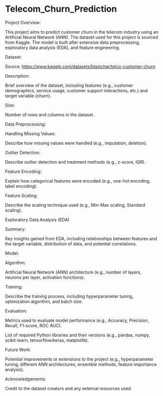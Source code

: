 # Telecom_Churn_Prediction

Project Overview:

This project aims to predict customer churn in the telecom industry using an Artificial Neural Network (ANN). The dataset used for this project is sourced from Kaggle. The model is built after extensive data preprocessing, exploratory data analysis (EDA), and feature engineering.

Dataset:

Source: https://www.kaggle.com/datasets/blastchar/telco-customer-churn 

Description: 

Brief overview of the dataset, including features (e.g., customer demographics, service usage, customer support interactions, etc.) and target variable (churn).

Size:

Number of rows and columns in the dataset.

Data Preprocessing:

Handling Missing Values:

Describe how missing values were handled (e.g., imputation, deletion).

Outlier Detection:

Describe outlier detection and treatment methods (e.g., z-score, IQR).

Feature Encoding:

Explain how categorical features were encoded (e.g., one-hot encoding, label encoding).

Feature Scaling:

Describe the scaling technique used (e.g., Min-Max scaling, Standard scaling).

Exploratory Data Analysis (EDA)

Summary:

Key insights gained from EDA, including relationships between features and the target variable, distribution of data, and potential correlations.

Model:

Algorithm: 

Artificial Neural Network (ANN) architecture (e.g., number of layers, neurons per layer, activation functions).

Training: 

Describe the training process, including hyperparameter tuning, optimization algorithm, and batch size.

Evaluation:

Metrics used to evaluate model performance (e.g., Accuracy, Precision, Recall, F1-score, ROC AUC).

List of required Python libraries and their versions (e.g., pandas, numpy, scikit-learn, tensorflow/keras, matplotlib).

Future Work:

Potential improvements or extensions to the project (e.g., hyperparameter tuning, different ANN architectures, ensemble methods, feature importance analysis).


Acknowledgements:

Credit to the dataset creators and any external resources used.

